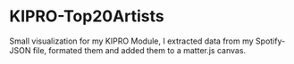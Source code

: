 # KIPRO-Top20Artists

Small visualization for my KIPRO Module, I extracted data from my Spotify-JSON file, formated them and added them to a matter.js canvas.
